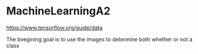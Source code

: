 # MachineLearningA2
https://www.tensorflow.org/guide/data

The bvegining goal is to use the images to determine both whether or not a class 
